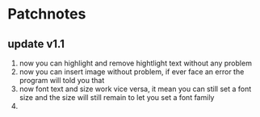 # Patchnotes

## update v1.1
1. now you can highlight and remove hightlight text without any problem
2. now you can insert image without problem, if ever face an error the
program will told you that
3. now font text and size work vice versa, it mean you can still set a font
size and the size will still remain to let you set a font family
4. 
